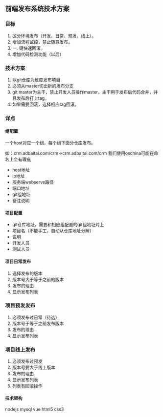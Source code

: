 ## 前端发布系统技术方案

### 目标

1. 区分环境发布（开发、日常、预发、线上）。
2. 增加流程监控，禁止随意发布。
3. 一. 键快速回滚。
4.  增加代码检测功能（以后）

### 技术方案

1. 以git仓库为维度发布项目
2. 必须从master切出新的发布分支
3. git master为主干，禁止开发人员操作master，主干用于发布后代码合并，并且发布后打上tag。
4. 如果需要回滚，选择相应tag回滚。

### 详点

#### 组配置

一个host对应一个组，每个组下面分仓库发布。

如：crm.adbaitai.com/crm->crm.adbaitai.com/crm 我们使用oschina可能在命名上会有瑕疵

* host地址
* ip地址
* 服务端webserve路径
*  端口地址
* git组地址
* 备注说明

#### 项目配置

* git仓库地址，需要和相应组配置的git组地址对上
* 项目名（不能手工，自动从仓库地址分解）
* 说明
* 开发人员
* 测试人员

#### 项目日常发布

1. 选择发布的版本
2. 版本号大于等于之前的版本
3. 发布的理由
4. 显示发布列表

### 项目预发发布

1. 必须发布过日常（待选）
2. 版本号于等于之前发布版本
3. 发布的理由
4. 显示发布列表

### 项目线上发布

1. 必须发布过预发
2. 版本号要大于线上版本
3. 发布的理由
4. 显示发布列表
5. 列表有回滚操作

#### 技术架构

nodejs mysql vue html5 css3

